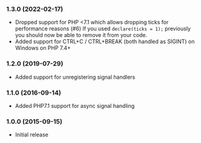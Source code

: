 ### 1.3.0 (2022-02-17)

  * Dropped support for PHP <7.1 which allows dropping ticks for performance reasons (#6)
    If you used `declare(ticks = 1);` previously you should now be able to remove it from your code.
  * Added support for CTRL+C / CTRL+BREAK (both handled as SIGINT) on Windows on PHP 7.4+

### 1.2.0 (2019-07-29)

  * Added support for unregistering signal handlers

### 1.1.0 (2016-09-14)

  * Added PHP7.1 support for async signal handling

### 1.0.0 (2015-09-15)

  * Initial release
